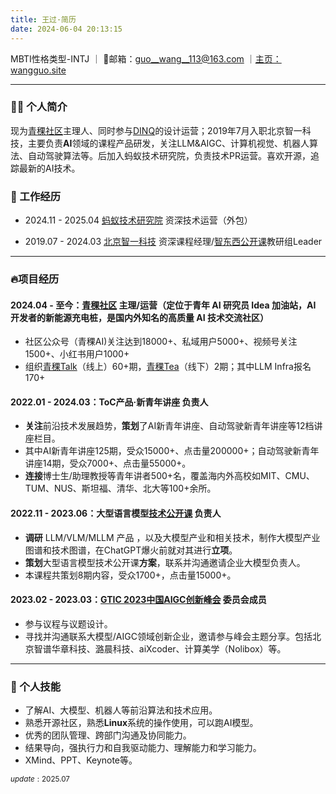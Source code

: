 ```yaml
---
title: 王过·简历
date: 2024-06-04 20:13:15 
---
```


MBTI性格类型-INTJ ｜ 📮邮箱：[guo__wang__113@163.com](mailto:guo_wang_113@163.com) ｜[主页：wangguo.site](https://wangguo.site)

---

### 🙋‍♂️ 个人简介

现为[青稞社区](http://qingkeai.online)主理人、同时参与[DINQ](https://dinq.io/)的设计运营；2019年7月入职北京智一科技，主要负责**AI**领域的课程产品研发，关注LLM&AIGC、计算机视觉、机器人算法、自动驾驶算法等。后加入蚂蚁技术研究院，负责技术PR运营。喜欢开源，追踪最新的AI技术。

### 🧱 工作经历

- 2024.11 - 2025.04 [蚂蚁技术研究院](https://antresearch.com) 资深技术运营（外包）

- 2019.07 - 2024.03  [北京智一科技](https://zhidx.com/about) 资深课程经理/[智东西公开课](https://course.zhidx.com/ )教研组Leader

------

### 🔥项目经历

#### 2024.04 - 至今：[青稞社区](qingkelab.github.io) 主理/运营（定位于青年 AI 研究员 Idea 加油站，AI 开发者的新能源充电桩，是国内外知名的高质量 AI 技术交流社区）

- 社区公众号（青稞AI)关注达到18000+、私域用户5000+、视频号关注1500+、小红书用户1000+
- 组织[青稞Talk](http://qingkeai.online/categories/talk)（线上）60+期，[青稞Tea](https://lu.ma/user/qingke)（线下）2期；其中LLM Infra报名170+


#### 2022.01 - 2024.03：ToC产品·新青年讲座 负责人
- **关注**前沿技术发展趋势，**策划**了AI新青年讲座、自动驾驶新青年讲座等12档讲座栏目。
- 其中AI新青年讲座125期，受众15000+、点击量200000+；自动驾驶新青年讲座14期，受众7000+、点击量55000+。
- **连接**博士生/助理教授等青年讲者500+名，覆盖海内外高校如MIT、CMU、TUM、NUS、斯坦福、清华、北大等100+余所。

#### 2022.11 - 2023.06：大型语言模型[技术公开课](https://course.zhidx.com/topic/detail/NjUyYmQxZjU4N2JmZjliNzZlMjM=) 负责人
- **调研** LLM/VLM/MLLM 产品 ，以及大模型产业和相关技术，制作大模型产业图谱和技术图谱，在ChatGPT爆火前就对其进行**立项**。
- **策划**大型语言模型技术公开课**方案**，联系并沟通邀请企业大模型负责人。
- 本课程共策划8期内容，受众1700+，点击量15000+。

#### 2023.02 - 2023.03：[GTIC 2023中国AIGC创新峰会](https://gtic.zhidx.com/2023/aigc/) 委员会成员
- 参与议程与议题设计。
- 寻找并沟通联系大模型/AIGC领域创新企业，邀请参与峰会主题分享。包括北京智谱华章科技、潞晨科技、aiXcoder、计算美学（Nolibox）等。

------

### 🤺 个人技能

- 了解AI、大模型、机器人等前沿算法和技术应用。
- 熟悉开源社区，熟悉**Linux**系统的操作使用，可以跑AI模型。
- 优秀的团队管理、跨部门沟通及协同能力。
- 结果导向，强执行力和自我驱动能力、理解能力和学习能力。
- XMind、PPT、Keynote等。

$_{update:2025.07}$

